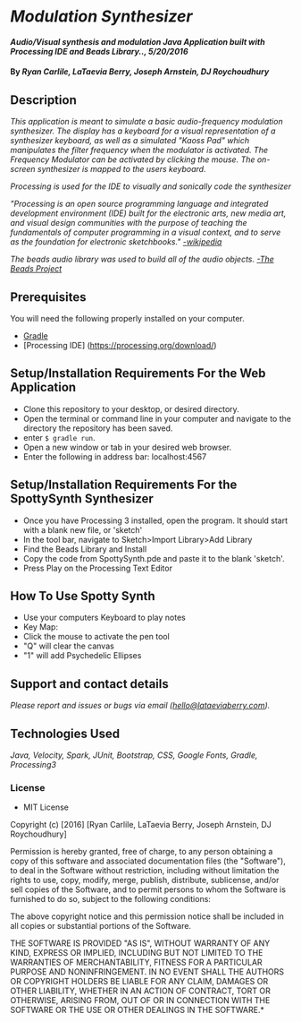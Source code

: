 # _Modulation Synthesizer_

#### _Audio/Visual synthesis and modulation Java Application built with Processing IDE and Beads Library.., 5/20/2016_

#### By _**Ryan Carlile, LaTaevia Berry, Joseph Arnstein, DJ Roychoudhury**_

## Description

_This application is meant to simulate a basic audio-frequency modulation synthesizer. The display has a keyboard for a visual representation of a synthesizer keyboard, as well as a simulated "Kaoss Pad" which manipulates the filter frequency when the modulator is activated. The Frequency Modulator can be activated by clicking the mouse. The on-screen synthesizer is mapped to the users keyboard._ 

_Processing is used for the IDE to visually and sonically code the synthesizer_

_"Processing is an open source programming language and integrated development environment (IDE) built for the electronic arts, new media art, and visual design communities with the purpose of teaching the fundamentals of computer programming in a visual context, and to serve as the foundation for electronic sketchbooks." [-wikipedia](https://en.wikipedia.org/wiki/Processing_(programming_language))_

_The beads audio library was used to build all of the audio objects. [-The Beads Project](http://www.beadsproject.net/)_

## Prerequisites

You will need the following properly installed on your computer.

* [Gradle](https://gradle.org/gradle-download/)
* [Processing IDE] (https://processing.org/download/)

## Setup/Installation Requirements For the Web Application

* Clone this repository to your desktop, or desired directory.
* Open the terminal or command line in your computer and navigate to the directory the repository has been saved.
* enter `$ gradle run`.
* Open a new window or tab in your desired web browser.
* Enter the following in address bar: localhost:4567

## Setup/Installation Requirements For the SpottySynth Synthesizer

* Once you have Processing 3 installed, open the program. It should start with a blank new file, or 'sketch'
* In the tool bar, navigate to Sketch>Import Library>Add Library 
* Find the Beads Library and Install
* Copy the code from SpottySynth.pde and paste it to the blank 'sketch'.
* Press Play on the Processing Text Editor

## How To Use Spotty Synth

* Use your computers Keyboard to play notes 
* Key Map:
* Click the mouse to activate the pen tool
* "Q" will clear the canvas
* "1" will add Psychedelic Ellipses
## Support and contact details

_Please report and issues or bugs via email (hello@lataeviaberry.com)._

## Technologies Used

_Java, Velocity, Spark, JUnit, Bootstrap, CSS, Google Fonts, Gradle, Processing3_

### License

* MIT License

Copyright (c) [2016] [Ryan Carlile, LaTaevia Berry, Joseph Arnstein, DJ Roychoudhury]

Permission is hereby granted, free of charge, to any person obtaining a copy of this software and associated documentation files (the "Software"), to deal in the Software without restriction, including without limitation the rights to use, copy, modify, merge, publish, distribute, sublicense, and/or sell copies of the Software, and to permit persons to whom the Software is furnished to do so, subject to the following conditions:

The above copyright notice and this permission notice shall be included in all copies or substantial portions of the Software.

THE SOFTWARE IS PROVIDED "AS IS", WITHOUT WARRANTY OF ANY KIND, EXPRESS OR IMPLIED, INCLUDING BUT NOT LIMITED TO THE WARRANTIES OF MERCHANTABILITY, FITNESS FOR A PARTICULAR PURPOSE AND NONINFRINGEMENT. IN NO EVENT SHALL THE AUTHORS OR COPYRIGHT HOLDERS BE LIABLE FOR ANY CLAIM, DAMAGES OR OTHER LIABILITY, WHETHER IN AN ACTION OF CONTRACT, TORT OR OTHERWISE, ARISING FROM, OUT OF OR IN CONNECTION WITH THE SOFTWARE OR THE USE OR OTHER DEALINGS IN THE SOFTWARE.*
